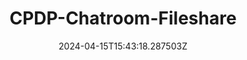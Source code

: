 ---
title: CPDP-Chatroom-Fileshare
summary: A chatroom with fileshare server and client.
tags:
  - Application
date: '2024-04-15T15:43:18.287503Z'

# Optional external URL for project (replaces project detail page).
external_link: ''

links:
  - icon: github
    icon_pack: fab
    url: https://github.com/Shao0913/CPDP-Chatroom-fileshare
---